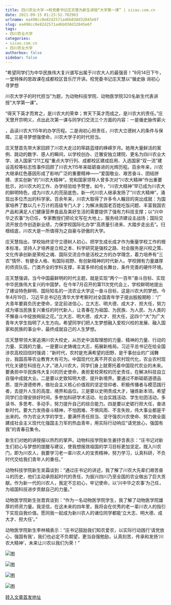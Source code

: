 ```yaml
---
title: 四川农业大学->校党委书记庄天慧为新生讲授“大学第一课” | sicau.com.cn
date: 2021-09-15 01:23:52.702963
urlname: ea498cc0e82d2571a46b038d32845e6f
slug: ea498cc0e82d2571a46b038d32845e6f
tags: 
- 四川农业大学
categories:
- sicau.com.cn
- 四川农业大学
authorbox: false
sidebar: false
---
```

“希望同学们为中华民族伟大复兴谱写出属于川农大人的最强音！”9月14日下午，一堂特殊的思政课在成都校区音乐厅开讲。校党委书记庄天慧以“循史脉 询初心 寻梦想

川农大学子的时代担当”为题，为动物科技学院、动物医学院320名新生代表讲授“大学第一课”。

“得天下英才而育之，是川农大的荣幸；育天下英才而成之，是川农大的责任。”庄天慧开宗明义，点出此次第一课与同学们交流三个方面的内容：一是循史脉传薪火
<!--more-->
，品读川农大115年的办学历程。二是询初心担责任，川农大立德树人的条件与保障。三是寻梦想强使命，川农大学子的时代担当。

庄天慧首先带大家回顾了川农大走过的筚路蓝缕的峥嵘岁月。她用大量鲜活的案例、跳动的数字、感人的瞬间，以学校创办、迁雅安独立建院、更名为四川农业大学、进入国家“211工程”重点大学行列、成都校区建成启用、入选国家“双一流”建设高校等标志性事件回顾了川农大115年来砥砺奋进的光辉历程。百余年来，川农大继承红色基因形成了影响广泛的重要精神——“爱国敬业、艰苦奋斗、团结拼搏、求实创新”的“川农大精神”。党和‍国家领导人曾多次对“川农大精神”作出重要批示，对川农大的工作、办学经验给予赞誉。如今，“川农大精神”早已成为川农大的鲜明特色，成为川农人的亮丽底色，新一代川农人继承发扬了“川农大精神”，涌现出多位杰出的科学家。百余年来，川农大取得了许多令人瞩目的突出成就：为国家培养了数以几十万计的高级专门人才；为解决我国老百姓吃饭问题、丰富我国农产品和满足人们健康营养食品及美好生活的需要提供了强有力科技支撑；以“兴中华之农事”为已任，专家教授们把论文写在大地上，服务经济建设主战场；国际交流开放合作创造新业绩，力保学校国际化办学“高质量引进来、大踏步走出去”。归根结底，川农大是一所值得为之自豪与骄傲的大学。

庄天慧指出，学校始终坚守立德树人初心，把学生成长成才作为衡量学校工作的根本标准，坚持人才培养是立校之本、科学研究是强校之路、社会服务是兴校之策、文化传承创新是荣校之魂、国际交流合作是活校之方的办学理念，着力培养有“三农”情怀、有健全人格、有国际视野、有创新精神的时代新人。学校拥有力量雄厚的师资队伍，门类齐全的学科支撑，丰富多样的成长舞台，条件完善的硬件环境。

庄天慧强调，当今中国最鲜明的时代主题，就是实现“两个一百年”奋斗目标、实现中华民族伟大复兴的中国梦。在今年7月召开的第11次党代会上，学校鲜明地提出了建设特色鲜明、国际知名的一流农业大学这一奋斗目标，这是川农大的梦想。今年4月19日，习近平总书记在清华大学考察时对全国青年学子提出殷殷期盼：“广大青年要肩负历史使命，坚定前进信心，立大志、明大德、成大才、担大任，努力成为堪当民族复兴重任的时代新人，让青春在为祖国、为民族、为人民、为人类的不懈奋斗中绽放绚丽之花。”立大志、明大德、成大才、担大任，这四个“大”为广大青年大学生指明了人生方向。希望同学们把人生梦想融入爱校兴校的发展、融入国家和民族的事业中，最终成就自己的人生梦想。

庄天慧带领大家追溯川农大校史，从历史中汲取理想的力量、精神的力量、行动的力量、实践的力量。一是要以史铸魂立大志，拓展新格局。习近平总书记在给全国涉农高校回信时强调：“新时代，农村是充满希望的田野，是干事创业的广阔舞台，我国高等农业教育大有可为。中国现代化离不开农业农村现代化，农业农村现代化关键在科技在人才。”进入川农大，同学们身上就寄托着中国现代农业的未来。要勇担中华民族伟大复兴的历史使命，勇担爱校荣校的历史责任，在解决科技自立自强中成就大业。二是要以史致知明大德，提升新境界。要通过不断砥砺道德品质、提升道德修养，做社会主义核心价值观的坚定信仰者、积极传播者与模范践行者，去提升人生的高度、境界和品位。三是要以史明责成大才，锤炼新本领。希望同学们合理安排好时间，多参加科研学术活动、社会实践活动、学生社团活动，多读书、多思考、多动手，努力提升自己的综合能力。四是要以史砺行担大任，奋进新时代。要大力发扬奋斗精神，不怕困难、不惧风雨、不言失败，伟大事业都是干出来的。作为农业大学的学生，要满怀责任担当、坚守强农兴农使命、努力做全面建成社会主义现代化强国主力军的热血青年，用实际行动响应“请党放心，强国有我”的青春召集令。

新生们对她的讲授报以热烈的掌声。动物科技学院新生姜抒含表示：“庄书记对新生们初心与梦想的提醒与建议，使我想报效祖国的学习目标更加坚定。既入川农门，即为川农人，我要学习老一辈川农人的宝贵精神，努力学习，认真科研，不负时代交给我们青年人的重任。”

动物科技学院新生吴霜谈到：“通过庄书记的讲述，我了解了川农大先辈们艰苦奋斗的历史，他们主动承担起时代的责任，为振兴四川乃至全国的农业做出了巨大贡献。作为新一代的川农人，我定不忘初心，牢记使命，以‘兴中华之农事’为己任，为祖国科技进步贡献自己的力量。”

动物医学院新生张晋宾谈到：“作为一名动物医学院学生，我了解了动物医学院雄厚的师资力量。我坚信，在这未来的四年里，我将会在优秀的老一辈川农人的指引下实现自我价值。愿同我一起成为新川农人的诸位同学都能‘立大志、明大德、成大才、担大任’。”

动物医学院新生李林楠表示：“庄书记鼓励我们知农爱农，以实际行动践行‘请党放心，强国有我’，我们也必定不负期望，更当自强勉励，认真刻苦，传承和发扬‘川农大精神’，未来让川农以我们为荣！”

![图](https://news.sicau.edu.cn/__local/5/67/4E/D835DCBA64E93E105BEBB485157_4BE12436_6C7DD.jpg)

![图](https://news.sicau.edu.cn/__local/F/4D/C5/3F35A69F9FCFD9D1CA7FA0411A1_1B75226F_19BC1.jpg)

![图](https://news.sicau.edu.cn/__local/8/86/F2/9636625E87D23EFE1B33BAD2FB6_3462F6AB_3B4D0.jpg)

![图](https://news.sicau.edu.cn/__local/3/D6/76/FAF0FF50D2C2060EF4B13E9ABFE_1EA93E31_15FC9.jpg)

[转入文章首发地址](https://news.sicau.edu.cn/info/1135/64301.htm)